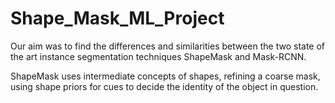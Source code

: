 # Shape_Mask_ML_Project
Our aim was to find the differences and similarities between the two state of the art instance segmentation techniques ShapeMask and Mask-RCNN.

ShapeMask uses intermediate concepts of shapes, refining a coarse mask, using shape priors for cues to decide the identity of the object in question.
